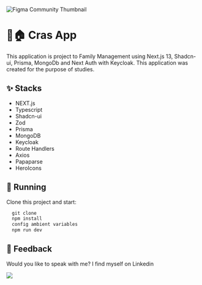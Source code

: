 
![Figma Community Thumbnail](https://github.com/VictorCiechovicz/CRAS/assets/106246945/b396184c-84d7-4287-8e3a-de9a5ea35902)

# ****📍🏠 Cras App****


This application is project to Family Management using Next.js 13, Shadcn-ui, Prisma, MongoDb and Next Auth with Keycloak. This application was created for the purpose of studies.
 
## ****✨ Stacks****

- NEXT.js
- Typescript
- Shadcn-ui
- Zod
- Prisma
- MongoDB
- Keycloak
- Route Handlers
- Axios
- Papaparse
- HeroIcons


## 🔧 ****Running****

Clone this project and start:

```js
  git clone
  npm install
  config ambient variables
  npm run dev
```


## ****📄 Feedback****

Would you like to speak with me? I find myself on Linkedin <br>

  <a href="https://www.linkedin.com/in/victor-avila-ciechovicz-55a172106/" target="_blank"><img src="https://img.shields.io/badge/linkedin-%230077B5.svg?style=for-the-badge&logo=linkedin&logoColor=white" target="_blank"></a> 
